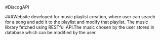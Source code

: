 #DiscogAPI

###Website developed for music playlist creation, where user can search for a song and add it to
							the playlist and modify that playlist. The music library fetched using RESTful API.The music
							chosen by the user stored in database which can be modified by the user.